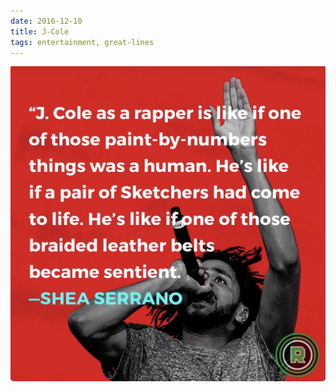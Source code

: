 ```yaml
---
date: 2016-12-10
title: J-Cole
tags: entertainment, great-lines
---
```



![jcole](https://raw.githubusercontent.com/muneer78/muneer78.github.io/master/images/jcole.png)



